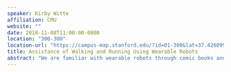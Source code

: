 ```yaml
---
speaker: Kirby Witte
affiliation: CMU
website: ""
date: 2018-11-08T11:00:00-0800
location: "300-300"
location-url: "https://campus-map.stanford.edu/?id=01-300&lat=37.4260997716701&lng=-122.1699424168815&zoom=18"
title: Assistance of Walking and Running Using Wearable Robots
abstract: "We are familiar with wearable robots through comic books and movies. Exoskeletons give heroes such as Iron Man enhanced strength, speed, and ability. While we are far from reaching super human abilities in reality, exoskeletons are hitting the consumer market as tools for rehabilitation and assisting assembly line workers. Exoskeleton research has progressed significantly in the last several years, but it is still difficult to determine how exoskeleton assistance should be adapted to fit the needs of individuals. I present an approach to this problem that utilizes a highly adaptable experimental setup called an exoskeleton emulator system to rapidly explore exoskeleton design and control strategies. I will introduce human-in-the-loop optimization which is utilized for selecting the optimal settings for each user. I will also present the latest results for exoskeleton assisted walking and running using these tools and my thoughts on the future of exoskeleton technologies."
---
```

